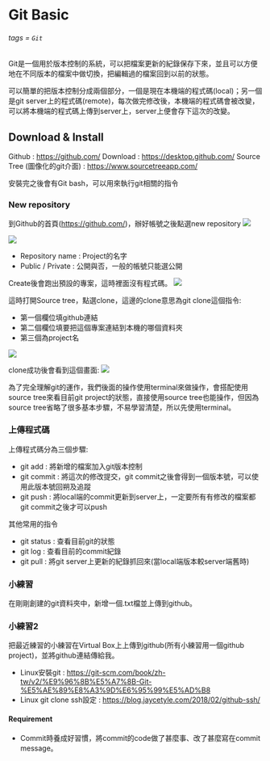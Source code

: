 # Git Basic
###### tags = `Git`

Git是一個用於版本控制的系統，可以把檔案更新的紀錄保存下來，並且可以方便地在不同版本的檔案中做切換，把編輯過的檔案回到以前的狀態。

可以簡單的把版本控制分成兩個部分，一個是現在本機端的程式碼(local)；另一個是git server上的程式碼(remote)，每次做完修改後，本機端的程式碼會被改變，可以將本機端的程式碼上傳到server上，server上便會存下這次的改變。

## Download & Install

Github : https://github.com/ 
Download : https://desktop.github.com/
Source Tree (圖像化的git介面) : https://www.sourcetreeapp.com/


安裝完之後會有Git bash，可以用來執行git相關的指令

### New repository

到Github的首頁(https://github.com/)，辦好帳號之後點選new repository
![](https://i.imgur.com/7jGPAsm.png)

![](https://i.imgur.com/avlDho6.png)

* Repository name : Project的名字
* Public / Private : 公開與否，一般的帳號只能選公開

Create後會跑出預設的專案，這時裡面沒有程式碼。
![](https://i.imgur.com/R8pmz3q.png)

這時打開Source tree，點選clone，這邊的clone意思為git clone這個指令:

* 第一個欄位填github連結
* 第二個欄位填要把這個專案連結到本機的哪個資料夾
* 第三個為project名

![](https://i.imgur.com/VoMEGma.png)

clone成功後會看到這個畫面:
![](https://i.imgur.com/b6bPvxz.png)

為了完全理解git的運作，我們後面的操作使用terminal來做操作，會搭配使用source tree來看目前git project的狀態，直接使用source tree也能操作，但因為source tree省略了很多基本步驟，不易學習清楚，所以先使用terminal。

### 上傳程式碼

上傳程式碼分為三個步驟:
* git add : 將新增的檔案加入git版本控制
* git commit : 將這次的修改提交，git commit之後會得到一個版本號，可以使用此版本號回朔及追蹤
* git push : 將local端的commit更新到server上，一定要所有有修改的檔案都git commit之後才可以push

其他常用的指令
* git status : 查看目前git的狀態
* git log : 查看目前的commit紀錄
* git pull : 將git server上更新的紀錄抓回來(當local端版本較server端舊時)

### 小練習

在剛剛創建的git資料夾中，新增一個.txt檔並上傳到github。

### 小練習2

把最近練習的小練習在Virtual Box上上傳到github(所有小練習用一個github project)，並將github連結傳給我。

* Linux安裝git : https://git-scm.com/book/zh-tw/v2/%E9%96%8B%E5%A7%8B-Git-%E5%AE%89%E8%A3%9D%E6%95%99%E5%AD%B8
* Linux git clone ssh設定 : https://blog.jaycetyle.com/2018/02/github-ssh/

#### Requirement

* Commit時養成好習慣，將commit的code做了甚麼事、改了甚麼寫在commit message。


